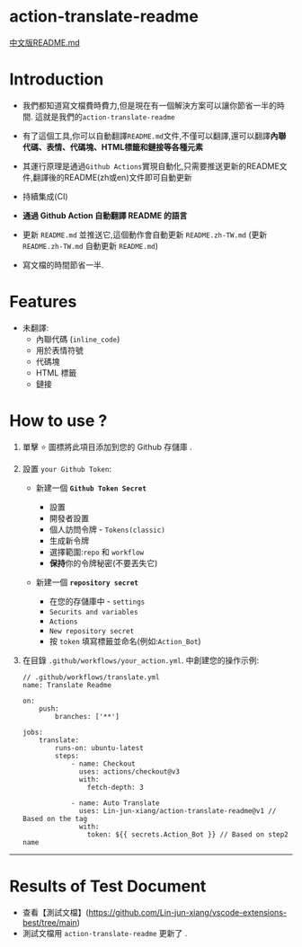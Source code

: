 # action-translate-readme

[中文版README.md](README.zh-TW.md)

# Introduction

* 我們都知道寫文檔費時費力,但是現在有一個解決方案可以讓你節省一半的時間. 這就是我們的`action-translate-readme`

* 有了這個工具,你可以自動翻譯`README.md`文件,不僅可以翻譯,還可以翻譯**內聯代碼、表情、代碼塊、HTML標籤和鏈接等各種元素**

* 其運行原理是通過`Github Actions`實現自動化,只需要推送更新的README文件,翻譯後的README(zh或en)文件即可自動更新

* 持續集成(CI)

* **通過 Github Action 自動翻譯 README 的語言**

* 更新 `README.md` 並推送它,這個動作會自動更新 `README.zh-TW.md`
    (更新 `README.zh-TW.md` 自動更新 `README.md`)

* 寫文檔的時間節省一半.

# Features

* 未翻譯:
    * 內聯代碼 (`inline_code`)
    * 用於表情符號
    * 代碼塊
    * HTML 標籤
    * 鏈接

# How to use ?

1. 單擊 :star: 圖標將此項目添加到您的 Github 存儲庫 .

2. 設置 `your Github Token`:

    * 新建一個 **`Github Token Secret`**
        * 設置
        * 開發者設置
        * 個人訪問令牌 - `Tokens(classic)`
        * 生成新令牌
        * 選擇範圍:`repo` 和 `workflow`
        * **保持**你的令牌秘密(不要丟失它)

    * 新建一個 **`repository secret`**
        * 在您的存儲庫中 - `settings`
        * `Securits and variables`
        * `Actions`
        * `New repository secret`
        * 按 `token` 填寫標籤並命名(例如:`Action_Bot`)

3. 在目錄 `.github/workflows/your_action.yml`. 中創建您的操作示例:

    ```
    // .github/workflows/translate.yml
    name: Translate Readme

    on:
        push:
            branches: ['**']

    jobs:
        translate:
            runs-on: ubuntu-latest
            steps:
                - name: Checkout
                  uses: actions/checkout@v3
                  with:
                    fetch-depth: 3

                - name: Auto Translate
                  uses: Lin-jun-xiang/action-translate-readme@v1 // Based on the tag
                  with:
                    token: ${{ secrets.Action_Bot }} // Based on step2 name
    ```

---

# Results of Test Document

* 查看【測試文檔】(https://github.com/Lin-jun-xiang/vscode-extensions-best/tree/main)
* 測試文檔用 `action-translate-readme` 更新了 .
